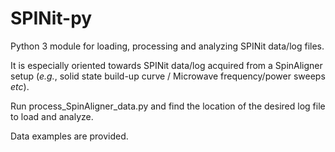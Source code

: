 # SPINit-py
Python 3 module for loading, processing and analyzing SPINit data/log files.

It is especially oriented towards SPINit data/log acquired from a SpinAligner setup (_e.g._, solid state build-up curve / Microwave frequency/power sweeps _etc_).

Run process_SpinAligner_data.py and find the location of the desired log file to load and analyze.

Data examples are provided.
